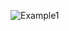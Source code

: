 ![Example1](https://github.com/Medosha22/Mastering-Embedded-Systems-Online-Diploma/assets/125259963/b9f43428-a53d-4caf-8faa-14691ab6689f)
